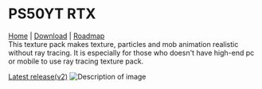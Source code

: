# PS50YT RTX

[Home](/) | [Download](https://github.com/PS50YT/PS50YT-Rtx/releases) | [Roadmap](https://github.com/PS50YT/PS50YT-Rtx/blob/main/IMG20250512162204.jpg)
<br>
This texture pack makes texture, particles and mob animation realistic without ray tracing. It is especially for those who doesn't have high-end pc or mobile to use ray tracing texture pack.

<a href='https://github.com/PS50YT/PS50YT-RTX/releases/tag/realistic'>Latest release(v2)</a>
<img src="https://github.com/PS50YT/PS50YT-RTX/blob/main/rtx2" alt="Description of image">
